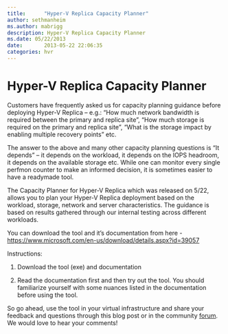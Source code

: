 ```yaml
---
title:      "Hyper-V Replica Capacity Planner"
author: sethmanheim
ms.author: mabrigg
description: Hyper-V Replica Capacity Planner
ms.date: 05/22/2013
date:       2013-05-22 22:06:35
categories: hvr
---
```

# Hyper-V Replica Capacity Planner

Customers have frequently asked us for capacity planning guidance before deploying Hyper-V Replica – e.g.: “How much network bandwidth is required between the primary and replica site”, “How much storage is required on the primary and replica site”, “What is the storage impact by enabling multiple recovery points” etc.

The answer to the above and many other capacity planning questions is “It depends” – it depends on the workload, it depends on the IOPS headroom, it depends on the available storage etc. While one can monitor every single perfmon counter to make an informed decision, it is sometimes easier to have a readymade tool.

The Capacity Planner for Hyper-V Replica which was released on 5/22, allows you to plan your Hyper-V Replica deployment based on the workload, storage, network and server characteristics. The guidance is based on results gathered through our internal testing across different workloads.

You can download the tool and it’s documentation from here - <https://www.microsoft.com/en-us/download/details.aspx?id=39057>

Instructions:

1) Download the tool (exe) and documentation

2) Read the documentation first and then try out the tool. You should familiarize yourself with some nuances listed in the documentation before using the tool. 

So go ahead, use the tool in your virtual infrastructure and share your feedback and questions through this blog post or in the community [forum](https://social.technet.microsoft.com/Forums/en-US/winserverhyperv/threads). We would love to hear your comments! 
